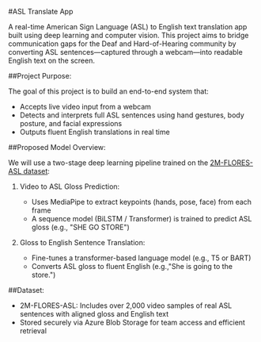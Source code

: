 #ASL Translate App

A real-time American Sign Language (ASL) to English text translation app built using deep learning and computer vision. This project aims to bridge communication gaps for the Deaf and Hard-of-Hearing community by converting ASL sentences—captured through a webcam—into readable English text on the screen.

##Project Purpose:

The goal of this project is to build an end-to-end system that:
- Accepts live video input from a webcam
- Detects and interprets full ASL sentences using hand gestures, body posture, and facial expressions
- Outputs fluent English translations in real time

##Proposed Model Overview:

We will use a two-stage deep learning pipeline trained on the [2M-FLORES-ASL dataset](https://huggingface.co/datasets/facebook/2M-Flores-ASL):

1. Video to ASL Gloss Prediction:  
   - Uses MediaPipe to extract keypoints (hands, pose, face) from each frame  
   - A sequence model (BiLSTM / Transformer) is trained to predict ASL gloss (e.g., "SHE GO STORE")

2. Gloss to English Sentence Translation:
   - Fine-tunes a transformer-based language model (e.g., T5 or BART)  
   - Converts ASL gloss to fluent English (e.g.,"She is going to the store.")

##Dataset:

- 2M-FLORES-ASL: Includes over 2,000 video samples of real ASL sentences with aligned gloss and English text
- Stored securely via Azure Blob Storage for team access and efficient retrieval
